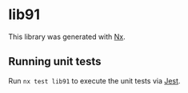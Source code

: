# lib91

This library was generated with [Nx](https://nx.dev).

## Running unit tests

Run `nx test lib91` to execute the unit tests via [Jest](https://jestjs.io).
